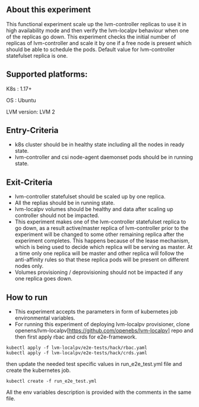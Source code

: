 ## About this experiment

This functional experiment scale up the lvm-controller replicas to use it in high availability mode and then verify the lvm-localpv behaviour when one of the replicas go down. This experiment checks the initial number of replicas of lvm-controller and scale it by one if a free node is present which should be able to schedule the pods. Default value for lvm-controller statefulset replica is one.

## Supported platforms:

K8s : 1.17+

OS : Ubuntu

LVM version: LVM 2

## Entry-Criteria

- k8s cluster should be in healthy state including all the nodes in ready state.
- lvm-controller and csi node-agent daemonset pods should be in running state.

## Exit-Criteria

- lvm-controller statefulset should be scaled up by one replica.
- All the replias should be in running state.
- lvm-localpv volumes should be healthy and data after scaling up controller should not be impacted.
- This experiment makes one of the lvm-controller statefulset replica to go down, as a result active/master replica of lvm-controller prior to the experiment will be changed to some other remaining replica after the experiment completes. This happens because of the lease mechanism, which is being used to decide which replica will be serving as master. At a time only one replica will be master and other replica will follow the anti-affinity rules so that these replica pods will be present on different nodes only.
- Volumes provisioning / deprovisioning should not be impacted if any one replica goes down.

## How to run

- This experiment accepts the parameters in form of kubernetes job environmental variables.
- For running this experiment of deploying lvm-localpv provisioner, clone openens/lvm-localpv[https://github.com/openebs/lvm-localpv] repo and then first apply rbac and crds for e2e-framework.
```
kubectl apply -f lvm-localpv/e2e-tests/hack/rbac.yaml
kubectl apply -f lvm-localpv/e2e-tests/hack/crds.yaml
```
then update the needed test specific values in run_e2e_test.yml file and create the kubernetes job.
```
kubectl create -f run_e2e_test.yml
```
All the env variables description is provided with the comments in the same file.